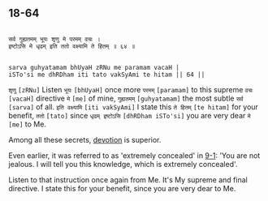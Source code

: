 ## 18-64


```shloka-sa

सर्व गुह्यतमम् भूयः शृणु मे परमम् वचः ।
इष्टोऽसि मे धृढम् इति ततो वक्ष्यामि ते हितम् ॥ ६४ ॥

```
```shloka-sa-hk

sarva guhyatamam bhUyaH zRNu me paramam vacaH |
iSTo'si me dhRDham iti tato vakSyAmi te hitam || 64 ||

```
`शृणु` `[zRNu]` Listen `भूयः` `[bhUyaH]` once more `परमम्` `[paramam]` to this supreme `वचः` `[vacaH]` directive `मे` `[me]` of mine, `गुह्यतमम्` `[guhyatamam]` the most subtle `सर्व` `[sarva]` of all. `इति वक्ष्यामि` `[iti vakSyAmi]` I state this `ते हितम्` `[te hitam]` for your benefit, `ततो` `[tato]` since `धृढम् इष्टोऽसि` `[dhRDham iSTo'si]` you are very dear `मे` `[me]` to Me.

Among all these secrets, 
[devotion](Chapter_7.md#bhakti_a_defn)
 is superior. 

Even earlier, it was referred to as 'extremely concealed' in [9-1](9-1.md): 'You are not jealous. I will tell you this knowledge, which is extremely concealed'. 

Listen to that instruction once again from Me. It's My supreme and final directive. I state this for your benefit, since you are very dear to Me.


